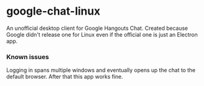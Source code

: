 # google-chat-linux

An unofficial desktop client for Google Hangouts Chat. Created because Google didn't release one
for Linux even if the official one is just an Electron app.

### Known issues

Logging in spans multiple windows and eventually opens up the chat to the default browser. After that
this app works fine.

